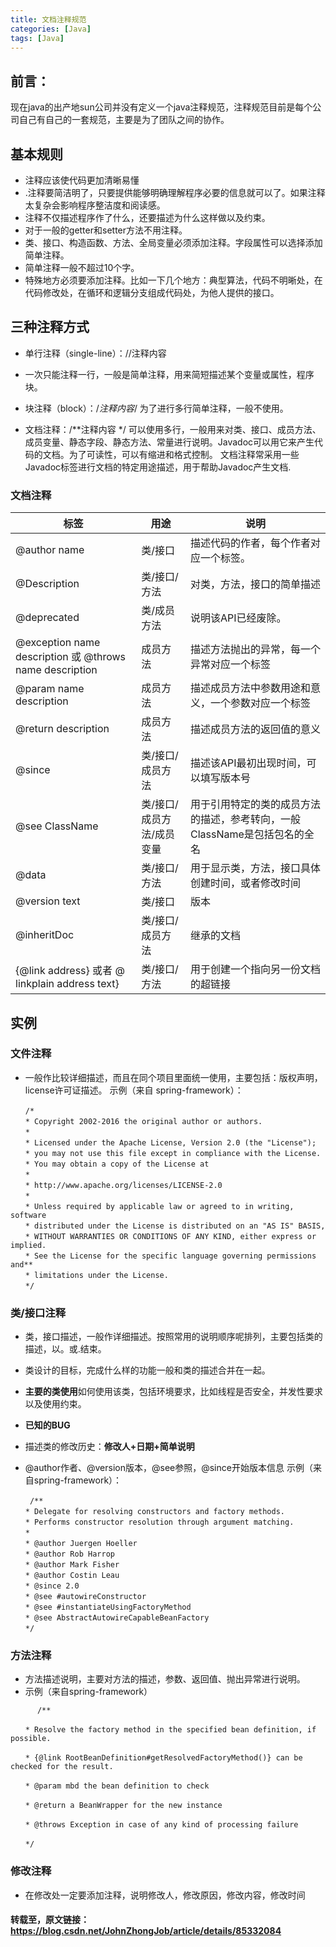 ```yaml
---
title: 文档注释规范
categories: [Java]
tags: [Java]
---
```

## 前言：
现在java的出产地sun公司并没有定义一个java注释规范，注释规范目前是每个公司自己有自己的一套规范，主要是为了团队之间的协作。

## 基本规则

- 注释应该使代码更加清晰易懂
- .注释要简洁明了，只要提供能够明确理解程序必要的信息就可以了。如果注释太复杂会影响程序整洁度和阅读感。
- 注释不仅描述程序作了什么，还要描述为什么这样做以及约束。
- 对于一般的getter和setter方法不用注释。
- 类、接口、构造函数、方法、全局变量必须添加注释。字段属性可以选择添加简单注释。
- 简单注释一般不超过10个字。
- 特殊地方必须要添加注释。比如一下几个地方：典型算法，代码不明晰处，在代码修改处，在循环和逻辑分支组成代码处，为他人提供的接口。

## 三种注释方式

- 单行注释（single-line）：//注释内容
  
- 一次只能注释一行，一般是简单注释，用来简短描述某个变量或属性，程序块。
  
- 块注释（block）：/*注释内容*/
为了进行多行简单注释，一般不使用。
- 文档注释：/**注释内容 */
	可以使用多行，一般用来对类、接口、成员方法、成员变量、静态字段、静态方法、常量进行说明。Javadoc可以用它来产生代码的文档。为了可读性，可以有缩进和格式控制。
	文档注释常采用一些Javadoc标签进行文档的特定用途描述，用于帮助Javadoc产生文档.

### 文档注释

| 标签                                                    | 用途                      | 说明                                                         |
| ------------------------------------------------------- | ------------------------- | ------------------------------------------------------------ |
| @author name                                            | 类/接口                   | 描述代码的作者，每个作者对应一个标签。                       |
| @Description                                            | 类/接口/方法              | 对类，方法，接口的简单描述                                   |
| @deprecated                                             | 类/成员方法               | 说明该API已经废除。                                          |
| @exception name description 或 @throws name description | 成员方法                  | 描述方法抛出的异常，每一个异常对应一个标签                   |
| @param name description                                 | 成员方法                  | 描述成员方法中参数用途和意义，一个参数对应一个标签           |
| @return description                                     | 成员方法                  | 描述成员方法的返回值的意义                                   |
| @since                                                  | 类/接口/成员方法          | 描述该API最初出现时间，可以填写版本号                        |
| @see ClassName                                          | 类/接口/成员方法/成员变量 | 用于引用特定的类的成员方法的描述，参考转向，一般ClassName是包括包名的全名 |
| @data                                                   | 类/接口/方法              | 用于显示类，方法，接口具体创建时间，或者修改时间             |
| @version text                                           | 类/接口                   | 版本                                                         |
| @inheritDoc                                             | 类/接口/成员方法          | 继承的文档                                                   |
| {@link address} 或者 @ linkplain address text}          | 类/接口/方法              | 用于创建一个指向另一份文档的超链接                           |



## 实例

### 文件注释

- 一般作比较详细描述，而且在同个项目里面统一使用，主要包括：版权声明，license许可证描述。
示例（来自 spring-framework）：
```
　　/*
　　* Copyright 2002-2016 the original author or authors.
　　*
　　* Licensed under the Apache License, Version 2.0 (the "License");
　　* you may not use this file except in compliance with the License.
　　* You may obtain a copy of the License at
　　*
　　* http://www.apache.org/licenses/LICENSE-2.0
　　*
　　* Unless required by applicable law or agreed to in writing, software
　　* distributed under the License is distributed on an "AS IS" BASIS,
　　* WITHOUT WARRANTIES OR CONDITIONS OF ANY KIND, either express or implied.
　　* See the License for the specific language governing permissions and**
　　* limitations under the License.
　　*/
```

### 类/接口注释
- 类，接口描述，一般作详细描述。按照常用的说明顺序呢排列，主要包括类的描述，以。或.结束。
  
- 类设计的目标，完成什么样的功能一般和类的描述合并在一起。
- <Strong>主要的类使用</Strong>如何使用该类，包括环境要求，比如线程是否安全，并发性要求以及使用约束。 
- <Strong>已知的BUG</Strong>
- 描述类的修改历史：<Strong>修改人+日期+简单说明</Strong>
- @author作者、@version版本，@see参照，@since开始版本信息
示例（来自spring-framework）：
```
 　　/**
　　* Delegate for resolving constructors and factory methods.
　　* Performs constructor resolution through argument matching.
　　*
　　* @author Juergen Hoeller
　　* @author Rob Harrop
　　* @author Mark Fisher
　　* @author Costin Leau
　　* @since 2.0
　　* @see #autowireConstructor
　　* @see #instantiateUsingFactoryMethod
　　* @see AbstractAutowireCapableBeanFactory
　　*/
```

### 方法注释

- 方法描述说明，主要对方法的描述，参数、返回值、抛出异常进行说明。
- 示例（来自spring-framework）
```
      /**

　　* Resolve the factory method in the specified bean definition, if possible.

　　* {@link RootBeanDefinition#getResolvedFactoryMethod()} can be checked for the result.

　　* @param mbd the bean definition to check

　　* @return a BeanWrapper for the new instance

　　* @throws Exception in case of any kind of processing failure

　　*/
```

### 修改注释
- 在修改处一定要添加注释，说明修改人，修改原因，修改内容，修改时间


#### 转载至，原文链接：https://blog.csdn.net/JohnZhongJob/article/details/85332084